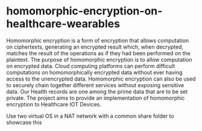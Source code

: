 # homomorphic-encryption-on-healthcare-wearables
Homomorphic encryption is a form of encryption that allows computation on ciphertexts, generating an encrypted result which, when decrypted, matches the result of the operations as if they had been performed on the plaintext. The purpose of homomorphic encryption is to allow computation on encrypted data. Cloud computing platforms can perform difficult computations on homomorphically encrypted data without ever having access to the unencrypted data. Homomorphic encryption can also be used to securely chain together different services without exposing sensitive data. Our Health records are one among the prime data that are to be set private. The project aims to provide an implementation of homomorphic encryption to Healthcare IOT Devices.

Use two virtual OS in a NAT network with a common share folder to showcase this 
